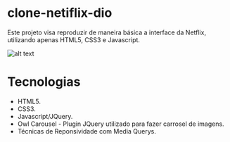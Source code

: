 # clone-netiflix-dio

Este projeto visa reproduzir de maneira básica a interface da Netflix, utilizando apenas HTML5, CSS3 e Javascript.

![alt text](https://github.com/LeandroSCoutinho/clone-netiflix-dio/blob/main/img/Netflix%20Clone.gif)

# Tecnologias
 * HTML5.
* CSS3.
* Javascript/JQuery.
* Owl Carousel - Plugin JQuery utilizado para fazer carrosel de imagens.
* Técnicas de Reponsividade com Media Querys.

